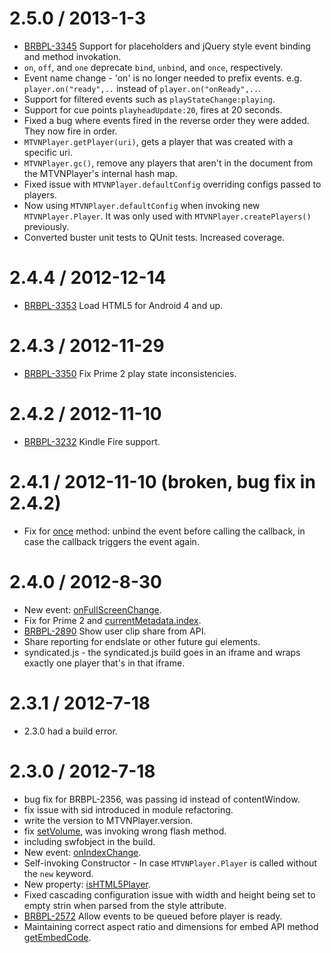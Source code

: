 2.5.0 / 2013-1-3 
==================

  * [BRBPL-3345](http://jira.mtvi.com/browse/BRBPL-3345) Support for placeholders and jQuery style event binding and method invokation.
  * `on`, `off`, and `one` deprecate `bind`, `unbind`, and `once`, respectively. 
  * Event name change - 'on' is no longer needed to prefix events. e.g. `player.on("ready",..` instead of `player.on("onReady",..`.
  * Support for filtered events such as `playStateChange:playing`. 
  * Support for cue points `playheadUpdate:20`, fires at 20 seconds.
  * Fixed a bug where events fired in the reverse order they were added. They now fire in order.
  * `MTVNPlayer.getPlayer(uri)`, gets a player that was created with a specific uri.
  * `MTVNPlayer.gc()`, remove any players that aren't in the document from the MTVNPlayer's internal hash map.
  * Fixed issue with `MTVNPlayer.defaultConfig` overriding configs passed to players.
  * Now using `MTVNPlayer.defaultConfig` when invoking new `MTVNPlayer.Player`. It was only used with `MTVNPlayer.createPlayers()` previously.
  * Converted buster unit tests to QUnit tests. Increased coverage.


2.4.4 / 2012-12-14 
==================

  * [BRBPL-3353](http://jira.mtvi.com/browse/BRBPL-3353) Load HTML5 for Android 4 and up.


2.4.3 / 2012-11-29 
==================

  * [BRBPL-3350](http://jira.mtvi.com/browse/BRBPL-3350) Fix Prime 2 play state inconsistencies. 


2.4.2 / 2012-11-10 
==================

  * [BRBPL-3232](http://jira.mtvi.com/browse/BRBPL-3232) Kindle Fire support. 
  
  
2.4.1 / 2012-11-10 (broken, bug fix in 2.4.2)
==================

  * Fix for [once](http://mtvn-player.github.com/embed-api/docs/#!/api/MTVNPlayer.Player-method-once) method: unbind the event before calling the callback, in case the callback triggers the event again.
 

2.4.0 / 2012-8-30 
==================
  * New event: [onFullScreenChange](http://mtvn-player.github.com/embed-api/docs/#!/api/MTVNPlayer.Events-event-onFullScreenChange).
  * Fix for Prime 2 and [currentMetadata.index](http://mtvn-player.github.com/embed-api/docs/#!/api/MTVNPlayer.Player-property-currentMetadata).
  * [BRBPL-2890](http://jira.mtvi.com/browse/BRBPL-2890) Show user clip share from API. 
  * Share reporting for endslate or other future gui elements.
  * syndicated.js - the syndicated.js build goes in an iframe and wraps exactly one player that's in that iframe.


2.3.1 / 2012-7-18
==================
  * 2.3.0 had a build error.
 

2.3.0 / 2012-7-18
==================
  * bug fix for BRBPL-2356, was passing id instead of contentWindow.
  * fix issue with sid introduced in module refactoring.
  * write the version to MTVNPlayer.version.
  * fix [setVolume](http://mtvn-player.github.com/embed-api/docs/#!/api/MTVNPlayer.Player-method-setVolume), was invoking wrong flash method.
  * including swfobject in the build.
  * New event: [onIndexChange](http://mtvn-player.github.com/embed-api/docs/#!/api/MTVNPlayer.Events-event-onIndexChange).
  * Self-invoking Constructor - In case `MTVNPlayer.Player` is called without the `new` keyword.
  * New property: [isHTML5Player](http://mtvn-player.github.com/embed-api/docs/#!/api/MTVNPlayer-property-isHTML5Player).
  * Fixed cascading configuration issue with width and height being set to empty strin when parsed from the style attribute.
  * [BRBPL-2572](http://jira.mtvi.com/browse/BRBPL-2572) Allow events to be queued before player is ready.
  * Maintaining correct aspect ratio and dimensions for embed API method [getEmbedCode](http://mtvn-player.github.com/embed-api/docs/#!/api/MTVNPlayer.Player-method-getEmbedCode).
